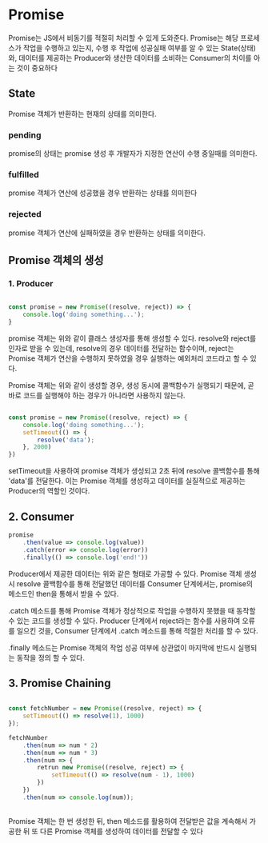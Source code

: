 # Promise


Promise는 JS에서 비동기를 적절히 처리할 수 있게 도와준다. Promise는 해당 프로세스가 작업을 수행하고 있는지, 수행 후 작업에 성공실패 여부를 알 수 있는 State(상태)와, 데이터를 제공하는 Producer와 생산한 데이터를 소비하는 Consumer의 차이를 아는 것이 중요하다

## State

Promise 객체가 반환하는 현재의 상태를 의미한다.

### pending

promise의 상태는 promise 생성 후 개발자가 지정한 연산이 수행 중일때를 의미한다.

### fulfilled

promise 객체가 연산에 성공했을 경우 반환하는 상태를 의미한다

### rejected

promise 객체가 연산에 실패하였을 경우 반환하는 상태를 의미한다.



## Promise 객체의 생성


### 1. Producer

```javascript

const promise = new Promise((resolve, reject)) => {
	console.log('doing something...');
}
```

promise 객체는 위와 같이 클래스 생성자를 통해 생성할 수 있다. resolve와 reject를 인자로 받을 수 있는데, resolve의 경우 데이터를 전달하는 함수이며, reject는 Promise 객체가 연산을 수행하지 못하였을 경우 실행하는 예외처리 코드라고 할 수 있다.

Promise 객체는 위와 같이 생성할 경우, 생성 동시에 콜백함수가 실행되기 때문에, 곧바로 코드를 실행해야 하는 경우가 아니라면 사용하지 않는다. 

```javascript

const promise = new Promise((resolve, reject) => {
	console.log('doing something...');
	setTimeout(() => {
		resolve('data');
	}, 2000)
})
```

setTimeout을 사용하여 promise 객체가 생성되고 2초 뒤에 resolve 콜백함수를 통해 'data'를 전달한다. 이는 Promise 객체를 생성하고 데이터를 실질적으로 제공하는 Producer의 역할인 것이다.


## 2. Consumer

```javascript
promise
	.then(value => console.log(value))
	.catch(error => console.log(error))
	.finally(() => console.log('end!'))
```

Producer에서 제공한 데이터는 위와 같은 형태로 가공할 수 있다.  Promise 객체 생성 시 resolve 콜백함수를 통해 전달했던 데이터를 Consumer 단계에서는, promise의 메소드인 then을 통해서 받을 수 있다. 

.catch 메소드를 통해 Promise 객체가 정상적으로 작업을 수행하지 못했을 때 동작할 수 있는 코드를 생성할 수 있다. Producer 단계에서 reject라는 함수를 사용하여 오류를 일으킨 것을, Consumer 단계에서 .catch 메소드를 통해 적절한 처리를 할 수 있다.

.finally 메소드는 Promise 객체의 작업 성공 여부에 상관없이 마지막에 반드시 실행되는 동작을 정의 할 수 있다.


## 3. Promise Chaining

``` javascript

const fetchNumber = new Promise((resolve, reject) => {
	setTimeout(() => resolve(1), 1000)
});

fetchNumber
	.then(num => num * 2)
	.then(num => num * 3)
	.then(num => {
		retrun new Promise((resolve, reject) => {
			setTimeout(() => resolve(num - 1), 1000)
		})
	})
	.then(num => console.log(num));
	
```


Promise 객체는 한 번 생성한 뒤, then 메소드를 활용하여 전달받은 값을 계속해서 가공한 뒤 또 다른 Promise 객체를 생성하여 데이터를 전달할 수 있다
